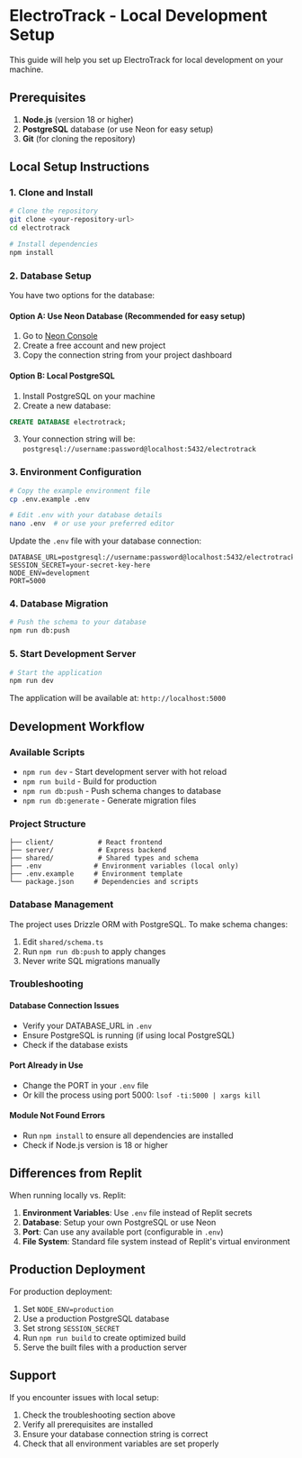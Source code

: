 # ElectroTrack - Local Development Setup

This guide will help you set up ElectroTrack for local development on your machine.

## Prerequisites

1. **Node.js** (version 18 or higher)
2. **PostgreSQL** database (or use Neon for easy setup)
3. **Git** (for cloning the repository)

## Local Setup Instructions

### 1. Clone and Install

```bash
# Clone the repository
git clone <your-repository-url>
cd electrotrack

# Install dependencies
npm install
```

### 2. Database Setup

You have two options for the database:

#### Option A: Use Neon Database (Recommended for easy setup)
1. Go to [Neon Console](https://console.neon.tech/)
2. Create a free account and new project
3. Copy the connection string from your project dashboard

#### Option B: Local PostgreSQL
1. Install PostgreSQL on your machine
2. Create a new database:
```sql
CREATE DATABASE electrotrack;
```
3. Your connection string will be: `postgresql://username:password@localhost:5432/electrotrack`

### 3. Environment Configuration

```bash
# Copy the example environment file
cp .env.example .env

# Edit .env with your database details
nano .env  # or use your preferred editor
```

Update the `.env` file with your database connection:
```env
DATABASE_URL=postgresql://username:password@localhost:5432/electrotrack
SESSION_SECRET=your-secret-key-here
NODE_ENV=development
PORT=5000
```

### 4. Database Migration

```bash
# Push the schema to your database
npm run db:push
```

### 5. Start Development Server

```bash
# Start the application
npm run dev
```

The application will be available at: `http://localhost:5000`

## Development Workflow

### Available Scripts

- `npm run dev` - Start development server with hot reload
- `npm run build` - Build for production
- `npm run db:push` - Push schema changes to database
- `npm run db:generate` - Generate migration files

### Project Structure

```
├── client/           # React frontend
├── server/           # Express backend
├── shared/           # Shared types and schema
├── .env             # Environment variables (local only)
├── .env.example     # Environment template
└── package.json     # Dependencies and scripts
```

### Database Management

The project uses Drizzle ORM with PostgreSQL. To make schema changes:

1. Edit `shared/schema.ts`
2. Run `npm run db:push` to apply changes
3. Never write SQL migrations manually

### Troubleshooting

#### Database Connection Issues
- Verify your DATABASE_URL in `.env`
- Ensure PostgreSQL is running (if using local PostgreSQL)
- Check if the database exists

#### Port Already in Use
- Change the PORT in your `.env` file
- Or kill the process using port 5000: `lsof -ti:5000 | xargs kill`

#### Module Not Found Errors
- Run `npm install` to ensure all dependencies are installed
- Check if Node.js version is 18 or higher

## Differences from Replit

When running locally vs. Replit:

1. **Environment Variables**: Use `.env` file instead of Replit secrets
2. **Database**: Setup your own PostgreSQL or use Neon
3. **Port**: Can use any available port (configurable in `.env`)
4. **File System**: Standard file system instead of Replit's virtual environment

## Production Deployment

For production deployment:

1. Set `NODE_ENV=production`
2. Use a production PostgreSQL database
3. Set strong `SESSION_SECRET`
4. Run `npm run build` to create optimized build
5. Serve the built files with a production server

## Support

If you encounter issues with local setup:

1. Check the troubleshooting section above
2. Verify all prerequisites are installed
3. Ensure your database connection string is correct
4. Check that all environment variables are set properly
